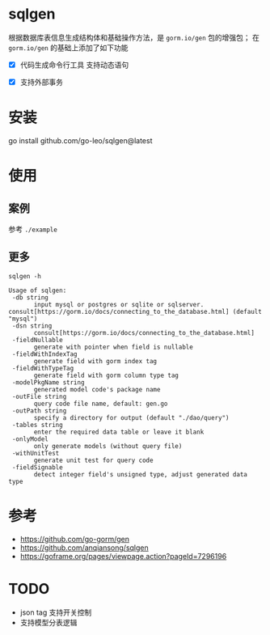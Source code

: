 # sqlgen
根据数据库表信息生成结构体和基础操作方法，是 `gorm.io/gen` 包的增强包；
在 `gorm.io/gen` 的基础上添加了如下功能

- [x] 代码生成命令行工具 支持动态语句
- [x] 支持外部事务


# 安装
go install github.com/go-leo/sqlgen@latest

# 使用

## 案例
参考 `./example`


## 更多
```
sqlgen -h

Usage of sqlgen:
 -db string
       input mysql or postgres or sqlite or sqlserver. consult[https://gorm.io/docs/connecting_to_the_database.html] (default "mysql")
 -dsn string
       consult[https://gorm.io/docs/connecting_to_the_database.html]
 -fieldNullable
       generate with pointer when field is nullable
 -fieldWithIndexTag
       generate field with gorm index tag
 -fieldWithTypeTag
       generate field with gorm column type tag
 -modelPkgName string
       generated model code's package name
 -outFile string
       query code file name, default: gen.go
 -outPath string
       specify a directory for output (default "./dao/query")
 -tables string
       enter the required data table or leave it blank
 -onlyModel
       only generate models (without query file)
 -withUnitTest
       generate unit test for query code
 -fieldSignable
       detect integer field's unsigned type, adjust generated data type
```

# 参考
- https://github.com/go-gorm/gen
- https://github.com/anqiansong/sqlgen
- https://goframe.org/pages/viewpage.action?pageId=7296196
  
# TODO

- json tag 支持开关控制
- 支持模型分表逻辑
